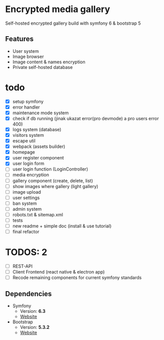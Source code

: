 # Encrypted media gallery

Self-hosted encrypted gallery build with symfony 6 & bootstrap 5

## Features
- User system
- Image browser
- Image content & names encryption
- Private self-hosted database

# todo
- [X] setup symfony
- [X] error handler
- [X] maintenance mode system
- [X] check if db running (jinak ukazat error(pro devmode) a pro users error 400)
- [X] logs system (database)
- [X] visitors system
- [X] escape util
- [X] webpack (assets builder)
- [X] homepage
- [X] user register component
- [X] user login form
- [ ] user login function (LoginController)
- [ ] media encryption
- [ ] gallery component (create, delete, list)
- [ ] show images where gallery (light gallery)
- [ ] image upload
- [ ] user settings
- [ ] ban system
- [ ] admin system
- [ ] robots.txt & sitemap.xml
- [ ] tests
- [ ] new readme + simple doc (install & use tutorial)
- [ ] final refactor

# TODOS: 2
- [ ] REST-API
- [ ] Client Frontend (react native & electron app)
- [ ] Recode remaining components for current symfony standards

## Dependencies
* Symfony
   * Version: **6.3**
   * [Website](https://symfony.com/)
* Bootstrap
   * Version: **5.3.2**
   * [Website](https://getbootstrap.com/)
